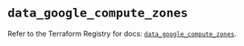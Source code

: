 # `data_google_compute_zones`

Refer to the Terraform Registry for docs: [`data_google_compute_zones`](https://registry.terraform.io/providers/hashicorp/google/6.31.0/docs/data-sources/compute_zones).
